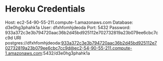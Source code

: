 # Heroku Credentials
Host: ec2-54-90-55-211.compute-1.amazonaws.com
Database: d3e0hg3phahk1a
User: dfxhfomhjdeoda
Port: 5432
Password: 933a372c3e3b794720aac36b2d45bd925112e702732819a23b079ee6cbc7cc9d
URI postgres://dfxhfomhjdeoda:933a372c3e3b794720aac36b2d45bd925112e702732819a23b079ee6cbc7cc9d@ec2-54-90-55-211.compute-1.amazonaws.com:5432/d3e0hg3phahk1a
